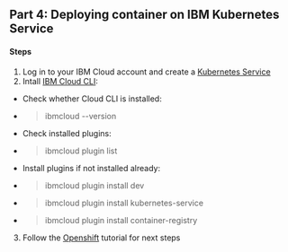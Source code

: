 ## Part 4: Deploying container on IBM Kubernetes Service
#### Steps
1. Log in to your IBM Cloud account and create a [Kubernetes Service](https://cloud.ibm.com/kubernetes/catalog/create)
2. Intall [IBM Cloud CLI](https://cloud.ibm.com/docs/cli/reference/ibmcloud/download_cli.html#shell_install):
  - Check whether Cloud CLI is installed: 
  - > ibmcloud --version 
  - Check installed plugins: 
  - > ibmcloud plugin list
  - Install plugins if not installed already:
  - > ibmcloud plugin install dev
  - > ibmcloud plugin install kubernetes-service
  - > ibmcloud plugin install container-registry
3. Follow the [Openshift](https://developer.ibm.com/technologies/containers/tutorials/deploy-python-app-to-openshift-cluster-source-to-image/) tutorial for next steps
